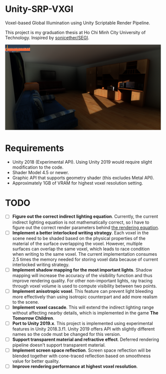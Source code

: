 # Unity-SRP-VXGI
Voxel-based Global Illumination using Unity Scriptable Render Pipeline.

This project is my graduation thesis at Ho Chi Minh City University of Technology. Inspired by [sonicether/SEGI](https://github.com/sonicether/SEGI).

![screenshoot](screenshot.png)

# Requirements
+ Unity 2018 (Experimental API). Using Unity 2019 would require slight modification to the code.
+ Shader Model 4.5 or newer.
+ Graphic API that supports geometry shader (this excludes Metal API).
+ Approximately 1GB of VRAM for highest voxel resolution setting.

# TODO
* [ ] **Figure out the correct indirect lighting equation**. Currently, the current indirect lighting equation is not mathematically correct, so I have to figure out the correct render parameters behind [the rendering equation](https://en.wikipedia.org/wiki/Rendering_equation).
* [ ] **Implement a better interlocked writing strategy**. Each voxel in the scene need to be shaded based on the physical properties of the material of the surface overlapping the voxel. However, multiple surfaces can overlap the same voxel, which leads to race condition when writing to the same voxel. The current implementation consumes 2.5 times the memory needed for storing voxel data because of current interlocked writing strategy.
* [ ] **Implement shadow mapping for the most important lights**. Shadow mapping will increase the accuracy of the visibility function and thus improve rendering quality. For other non-important lights, ray tracing through voxel volume is used to compute visibility between two points.
* [ ] **Implement anisotropic voxel**. This feature can prevent light bleeding more effectively than using isotropic counterpart and add more realism to the scene.
* [ ] **Implement voxel cascade**. This will extend the indirect lighting range without affecting nearby details, which is implemented in the game **The Tomorrow Children**.
* [ ] **Port to Unity 2019.x**. This project is implemented using experimental features in Unity 2018.3.f1. Unity 2019 offers API with slightly different names so the code must be changed for this version.
* [ ] **Support transparent material and refractive effect**. Deferred rendering pipeline doesn't support transparent material.
* [ ] **Implement screen space reflection**. Screen space reflection will be blended together with cone-traced reflection based on smoothness value for better quality.
* [ ] **Improve rendering performance at highest voxel resolution**.
